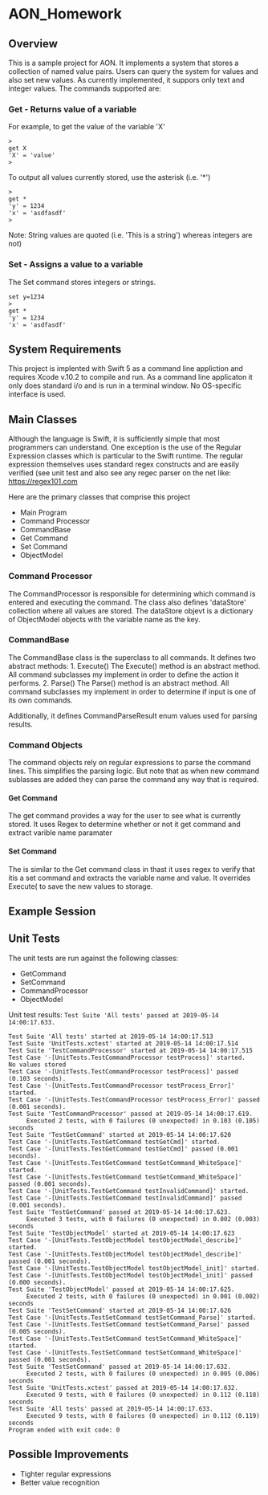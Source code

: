 # AON_Homework

## Overview

This is a sample project for AON.  It implements a system that stores a collection of named value pairs. Users can query the system for values and also set new values.  As currently implemented, it suppors only text and integer values.  The commands supported are:

### Get - Returns value of a variable

For example, to get the value of the variable 'X'
```
>
get X
'X' = 'value'
>
```
To output all values currently stored, use the asterisk (i.e. '*')
```
>
get *
'y' = 1234
'x' = 'asdfasdf'
>
```

Note: String values are quoted (i.e. 'This is a string') whereas integers are not)


### Set - Assigns a value to a variable
The Set command stores integers or strings.
```
set y=1234
> 
get *
'y' = 1234
'x' = 'asdfasdf'
```
>

## System Requirements
This project is implented with Swift 5 as a command line appliction and requires Xcode v.10.2 to compile and run. As a command line applicaton it only does standard i/o and is run in a terminal window.  No OS-specific interface is used.

## Main Classes
Although the language is Swift, it is sufficiently simple that most programmers can understand.  One exception is the use of the Regular Expression classes which is particular to the Swift runtime. The regular expression themselves uses standard regex constructs and are easily verified (see unit test and also see any regec parser on the net like: https://regex101.com

Here are the primary classes that comprise this project
* Main Program
* Command Processor
* CommandBase
* Get Command
* Set Command
* ObjectModel

### Command Processor

The CommandProcessor is responsible for determining which command is entered and executing the command.  The class also defines 'dataStore' collection where all values are stored.  The dataStore objevt is a dictionary of ObjectModel objects with the variable name as the key.

### CommandBase
  
The CommandBase class is the superclass to all commands. It defines two abstract methods:
    1. Execute()
    The Execute() method is an abstract method. All command subclasses my implement in order to define the action it performs. 
    2. Parse()
    The Parse() method is an abstract method.  All command subclasses my implement in order to determine if input is one of its own commands.  
  
  Additionally, it defines CommandParseResult enum values used for parsing results.
  

### Command Objects
The command objects rely on regular expressions to parse the command lines.  This simplifies the parsing logic.  But note that as when new command sublasses are added they can parse the command any way that is required.  
#### Get Command
The get command provides a way for the user to see what is currently stored. It uses Regex to determine whether or not it get command and extract varible name paramater
    
#### Set Command
The is similar to the Get command class in thast it uses regex to verify that itis a set command and extracts the variable name and value.  It overrides Execute( to save the new values to storage.

## Example Session


## Unit Tests
The unit tests are run against the following classes:
* GetCommand
* SetCommand
* CommandProcessor
* ObjectModel

Unit test results: ```Test Suite 'All tests' passed at 2019-05-14 14:00:17.633.```
```
Test Suite 'All tests' started at 2019-05-14 14:00:17.513
Test Suite 'UnitTests.xctest' started at 2019-05-14 14:00:17.514
Test Suite 'TestCommandProcessor' started at 2019-05-14 14:00:17.515
Test Case '-[UnitTests.TestCommandProcessor testProcess]' started.
No values stored
Test Case '-[UnitTests.TestCommandProcessor testProcess]' passed (0.103 seconds).
Test Case '-[UnitTests.TestCommandProcessor testProcess_Error]' started.
Test Case '-[UnitTests.TestCommandProcessor testProcess_Error]' passed (0.001 seconds).
Test Suite 'TestCommandProcessor' passed at 2019-05-14 14:00:17.619.
	 Executed 2 tests, with 0 failures (0 unexpected) in 0.103 (0.105) seconds
Test Suite 'TestGetCommand' started at 2019-05-14 14:00:17.620
Test Case '-[UnitTests.TestGetCommand testGetCmd]' started.
Test Case '-[UnitTests.TestGetCommand testGetCmd]' passed (0.001 seconds).
Test Case '-[UnitTests.TestGetCommand testGetCommand_WhiteSpace]' started.
Test Case '-[UnitTests.TestGetCommand testGetCommand_WhiteSpace]' passed (0.001 seconds).
Test Case '-[UnitTests.TestGetCommand testInvalidCommand]' started.
Test Case '-[UnitTests.TestGetCommand testInvalidCommand]' passed (0.001 seconds).
Test Suite 'TestGetCommand' passed at 2019-05-14 14:00:17.623.
	 Executed 3 tests, with 0 failures (0 unexpected) in 0.002 (0.003) seconds
Test Suite 'TestObjectModel' started at 2019-05-14 14:00:17.623
Test Case '-[UnitTests.TestObjectModel testObjectModel_describe]' started.
Test Case '-[UnitTests.TestObjectModel testObjectModel_describe]' passed (0.001 seconds).
Test Case '-[UnitTests.TestObjectModel testObjectModel_init]' started.
Test Case '-[UnitTests.TestObjectModel testObjectModel_init]' passed (0.000 seconds).
Test Suite 'TestObjectModel' passed at 2019-05-14 14:00:17.625.
	 Executed 2 tests, with 0 failures (0 unexpected) in 0.001 (0.002) seconds
Test Suite 'TestSetCommand' started at 2019-05-14 14:00:17.626
Test Case '-[UnitTests.TestSetCommand testSetCommand_Parse]' started.
Test Case '-[UnitTests.TestSetCommand testSetCommand_Parse]' passed (0.005 seconds).
Test Case '-[UnitTests.TestSetCommand testSetCommand_WhiteSpace]' started.
Test Case '-[UnitTests.TestSetCommand testSetCommand_WhiteSpace]' passed (0.001 seconds).
Test Suite 'TestSetCommand' passed at 2019-05-14 14:00:17.632.
	 Executed 2 tests, with 0 failures (0 unexpected) in 0.005 (0.006) seconds
Test Suite 'UnitTests.xctest' passed at 2019-05-14 14:00:17.632.
	 Executed 9 tests, with 0 failures (0 unexpected) in 0.112 (0.118) seconds
Test Suite 'All tests' passed at 2019-05-14 14:00:17.633.
	 Executed 9 tests, with 0 failures (0 unexpected) in 0.112 (0.119) seconds
Program ended with exit code: 0
```
## Possible Improvements
* Tighter regular expressions
* Better value recognition
